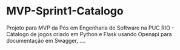 # MVP-Sprint1-Catalogo
Projeto para MVP da Pós em Engenharia de Software na PUC RIO - Cátalogo de jogos criado em Python e Flask usando Openapi para documentação em Swagger, .... 

